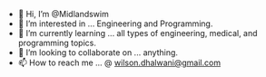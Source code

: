 - 👋 Hi, I’m @Midlandswim
- 👀 I’m interested in ... Engineering and Programming.
- 🌱 I’m currently learning ... all types of engineering, medical, and programming topics.
- 💞️ I’m looking to collaborate on ... anything.
- 📫 How to reach me ... @ wilson.dhalwani@gmail.com

<!---
Midlandswim/Midlandswim is a ✨ special ✨ repository because its `README.md` (this file) appears on your GitHub profile.
You can click the Preview link to take a look at your changes.
--->

